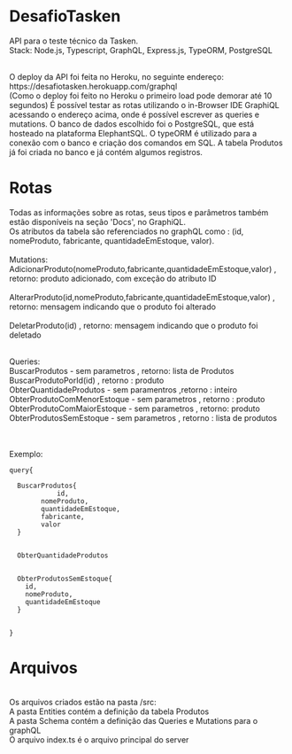 # DesafioTasken
API para o teste técnico da Tasken.
<br/>
Stack: Node.js, Typescript, GraphQL, Express.js, TypeORM, PostgreSQL

<br/>
O deploy da API foi feita no Heroku, no seguinte endereço: https://desafiotasken.herokuapp.com/graphql
<br/>(Como o deploy foi feito no Heroku o primeiro load pode demorar até 10 segundos) É possível testar as rotas utilizando o in-Browser IDE GraphiQL acessando o endereço acima, onde é possível escrever as queries e mutations. O banco de dados escolhido foi o PostgreSQL, que está hosteado na plataforma ElephantSQL. O typeORM é utilizado para a conexão com o banco e criação dos comandos em SQL. A tabela Produtos já foi criada no banco e já contém algumos registros.
<br/>

# Rotas
Todas as informações sobre as rotas, seus tipos e parâmetros também estão disponíveis na seção 'Docs', no GraphiQL.<br/>
Os atributos da tabela são referenciados no graphQL como : (id, nomeProduto, fabricante, quantidadeEmEstoque, valor).<br/>
<br/>
Mutations:<br/>
AdicionarProduto(nomeProduto,fabricante,quantidadeEmEstoque,valor) , retorno: produto adicionado, com exceção do atributo ID
<br/>
<br/>
AlterarProduto(id,nomeProduto,fabricante,quantidadeEmEstoque,valor) , retorno: mensagem indicando que o produto foi alterado
<br/>
<br/>
DeletarProduto(id) , retorno: mensagem indicando que o produto foi deletado
<br/>
<br/>

Queries:<br/>
BuscarProdutos - sem parametros , retorno: lista de Produtos
<br/>
BuscarProdutoPorId(id) , retorno : produto
<br/>
ObterQuantidadeProdutos - sem paramentros ,retorno : inteiro
<br/>
ObterProdutoComMenorEstoque - sem parametros , retorno : produto
<br/>
ObterProdutoComMaiorEstoque - sem parametros , retorno: produto
<br/>
ObterProdutosSemEstoque - sem parametros , retorno : lista de produtos

<br/><br/>
Exemplo:<br/>
```
query{
  
  BuscarProdutos{
			id,
    	nomeProduto,
    	quantidadeEmEstoque,
    	fabricante,
    	valor
  }
  
  
  ObterQuantidadeProdutos
  
  
  ObterProdutosSemEstoque{
    id,
    nomeProduto,
    quantidadeEmEstoque
  }

  
}
```


# Arquivos

<br/>
Os arquivos criados estão na pasta /src:
<br/>
A pasta Entities contém a definição da tabela Produtos
<br/>
A pasta Schema contém a definição das Queries e Mutations para o graphQL
<br/>
O arquivo index.ts é o arquivo principal do server



